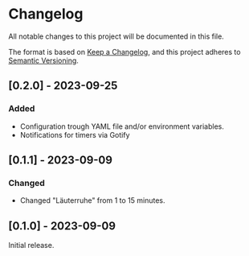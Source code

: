 # Changelog

All notable changes to this project will be documented in this file.

The format is based on [Keep a Changelog](https://keepachangelog.com/en/1.0.0/),
and this project adheres to [Semantic Versioning](https://semver.org/spec/v2.0.0.html).

## [0.2.0] - 2023-09-25

### Added
- Configuration trough YAML file and/or environment variables.
- Notifications for timers via Gotify

## [0.1.1] - 2023-09-09
### Changed

- Changed "Läuterruhe" from 1 to 15 minutes.

## [0.1.0] - 2023-09-09

Initial release.
